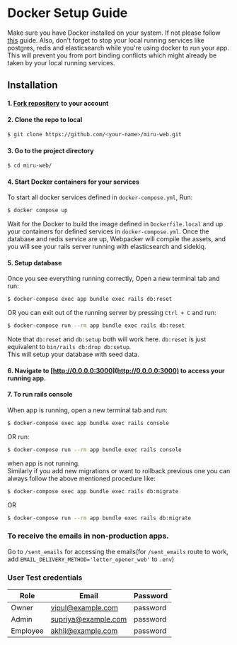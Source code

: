 
# Docker Setup Guide

Make sure you have Docker installed on your system.
If not please follow [this](https://docs.docker.com/get-docker/) guide.
Also, don't forget to stop your local running services like postgres, redis and elasticsearch while you're using docker to run your app.
This will prevent you from port binding conflicts which might already be taken by your local running services.
## Installation

#### 1. [Fork repository](https://github.com/saeloun/miru-web/fork) to your account

#### 2. Clone the repo to local

```bash
$ git clone https://github.com/<your-name>/miru-web.git
```

#### 3. Go to the project directory
```bash
$ cd miru-web/
```
#### 4. Start Docker containers for your services
 To start all docker services defined in `docker-compose.yml`, Run:
```bash
$ docker compose up
```
Wait for the Docker to build the image defined in `Dockerfile.local` and up your containers for defined services in `docker-compose.yml`.
Once the database and redis service are up, Webpacker will compile the assets, and you will see your rails server running with elasticsearch and sidekiq.

#### 5. Setup database
Once you see everything running correctly, Open a new terminal tab and run:
```bash
$ docker-compose exec app bundle exec rails db:reset
```
OR you can exit out of the running server by pressing `Ctrl + C` and run:
```bash
$ docker-compose run --rm app bundle exec rails db:reset
```
Note that `db:reset` and `db:setup` both will work here.
`db:reset` is just equivalent to `bin/rails db:drop db:setup`.\
This will setup your database with seed data.
#### 6. Navigate to [http://0.0.0.0:3000](http://0.0.0.0:3000) to access your running app.

#### 7. To run rails console
When app is running, open a new terminal tab and run:
```bash
$ docker-compose exec app bundle exec rails console
```
OR run:
```bash
$ docker-compose run --rm app bundle exec rails console
```
when app is not running.\
Similarly if you add new migrations or want to rollback previous one you can always follow the above mentioned procedure like:
```bash
$ docker-compose exec app bundle exec rails db:migrate
```
OR
```bash
$ docker-compose run --rm app bundle exec rails db:migrate
```

### To receive the emails in non-production apps.

Go to `/sent_emails` for accessing the emails(for `/sent_emails` route to work,
add `EMAIL_DELIVERY_METHOD='letter_opener_web'` to `.env`)

### User Test credentials

| Role     | Email               | Password |
| -------- | ------------------- | -------- |
| Owner    | vipul@example.com   | password |
| Admin    | supriya@example.com | password |
| Employee | akhil@example.com   | password |
